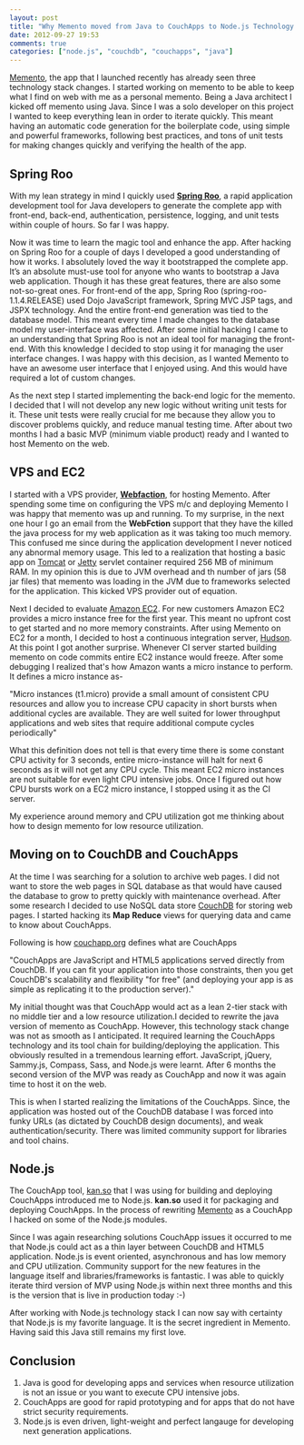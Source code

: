 ```yaml
---
layout: post
title: "Why Memento moved from Java to CouchApps to Node.js Technology Stack"
date: 2012-09-27 19:53
comments: true
categories: ["node.js", "couchdb", "couchapps", "java"]
---
```

[Memento](http://mementodb.com), the app that I launched recently has already seen three technology stack changes. I started working on memento to be able to keep what I find on web with me as a personal memento. Being a Java architect I kicked off memento using Java. Since I was a solo developer on this project I wanted to keep everything lean in order to iterate quickly. This meant having an automatic code generation for the boilerplate code, using simple and powerful frameworks, following best practices, and tons of unit tests for making changes quickly and verifying the health of the app. 

## Spring Roo

With my lean strategy in mind I quickly used [**Spring Roo**](http://www.springsource.org/spring-roo), a rapid application development tool for Java developers to generate the complete app with front-end, back-end, authentication, persistence, logging, and unit tests within couple of hours. So far I was happy.

Now it was time to learn the magic tool and enhance the app. After hacking on Spring Roo for a couple of days I developed a good understanding of how it works. I absolutely loved the way it bootstrapped the complete app. It’s an absolute must-use tool for anyone who wants to bootstrap a Java web application. Though it has these great features, there are also some not-so-great ones. For front-end of the app, Spring Roo (spring-roo-1.1.4.RELEASE) used Dojo JavaScript framework, Spring MVC JSP tags, and JSPX technology. And the entire front-end generation was tied to the database model. This meant every time I made changes to the database model my user-interface was affected. After some initial hacking I came to an understanding that Spring Roo is not an ideal tool for managing the front-end. With this knowledge I decided to stop using it for managing the user interface changes. I was happy with this decision, as I wanted Memento to have an awesome user interface that I enjoyed using. And this would have required a lot of custom changes.

As the next step I started implementing the back-end logic for the memento. I decided that I will not develop any new logic without writing unit tests for it. These unit tests were really crucial for me because they allow you to discover problems quickly, and reduce manual testing time. After about two months I had a basic MVP (minimum viable product) ready and I wanted to host Memento on the web.

## VPS and EC2

I started with a VPS provider, [**Webfaction**](http://webfaction.com), for hosting Memento. After spending some time on configuring the VPS m/c and deploying Memento I was happy that memento was up and running. To my surprise, in the next one hour I go an email from the **WebFction** support that they have the killed the java process for my web application as it was taking too much memory. This confused me since during the application development I never noticed any abnormal memory usage. This led to a realization that hosting a basic app on [Tomcat](http://tomcat.apache.org) or [Jetty](http://jetty.codehaus.org) servlet container required 256 MB of minimum RAM. In my opinion this is due to JVM overhead and th number of jars (58 jar files) that memento was loading in the JVM due to frameworks selected for the application. This kicked VPS provider out of equation.

Next I decided to evaluate [Amazon EC2](http://aws.amazon.com/). For new customers Amazon EC2 provides a micro instance free for the first year. This meant no upfront cost to get started and no more memory constraints. After using Memento on EC2 for a month, I decided to host a continuous integration server, [Hudson](http://www.eclipse.org/hudson/). At this point I got another surprise. Whenever CI server started building memento on code commits entire EC2 instance would freeze. After some debugging I realized that's how Amazon wants a micro instance to perform. It defines a micro instance as- 

"Micro instances (t1.micro) provide a small amount of consistent CPU resources and allow you to increase CPU capacity in short bursts when additional cycles are available. They are well suited for lower throughput applications and web sites that require additional compute cycles periodically"

What this definition does not tell is that every time there is some constant CPU activity for 3 seconds, entire micro-instance will halt for next 6 seconds as it will not get any CPU cycle. This meant EC2 micro instances are not suitable for even light CPU intensive jobs. Once I figured out how CPU bursts work on a EC2 micro instance, I stopped using it as the CI server. 

My experience around memory and CPU utilization got me thinking about how to design memento for low resource utilization.

## Moving on to CouchDB and CouchApps

At the time I was searching for a solution to archive web pages. I did not want to store the web pages in SQL database as that would have caused the database to grow to pretty quickly with maintenance overhead. After some research I decided to use NoSQL data store [CouchDB](http://couchdb.apache.org) for storing web pages. I started hacking its **Map** **Reduce** views for querying data and came to know about CouchApps. 

Following is how [couchapp.org](http://couchapp.org) defines what are CouchApps

"CouchApps are JavaScript and HTML5 applications served directly from CouchDB. If you can fit your application into those constraints, then you get CouchDB's scalability and flexibility "for free" (and deploying your app is as simple as replicating it to the production server)."

My initial thought was that CouchApp would act as a lean 2-tier stack with no middle tier and a low resource utilization.I decided to rewrite the java version of memento as CouchApp. However, this technology stack change was not as smooth as I anticipated. It required learning the CouchApps technology and its tool chain for building/deploying the application. This obviously resulted in a tremendous learning effort. JavaScript, jQuery, Sammy.js, Compass, Sass, and Node.js were learnt. After 6 months the second version of the MVP was ready as CouchApp and now it was again time to host it on the web. 

This is when I started realizing the limitations of the CouchApps. Since, the application was hosted out of the CouchDB database I was forced into funky URLs (as dictated by CouchDB design documents), and weak authentication/security. There was limited community support for libraries and tool chains. 

## Node.js

The CouchApp tool, [kan.so](http://kan.so/) that I was using for building and deploying CouchApps introduced me to Node.js. **kan.so** used it for packaging and deploying CouchApps. In the process of rewriting [Memento](http://mementodb.com) as a CouchApp I hacked on some of the Node.js modules.  

Since I was again researching solutions CouchApp issues it occurred to me that Node.js could act as a thin layer between CouchDB and HTML5 application. Node.js is event oriented, asynchronous and has low memory and CPU utilization. Community support for the new features in the language itself and libraries/frameworks is fantastic. I was able to quickly iterate third version of MVP using Node.js within next three months and this is the version that is live in production today :-)

After working with Node.js technology stack I can now say with certainty that Node.js is my favorite language. It is the secret ingredient in Memento. Having said this Java still remains my first love.

## Conclusion

1. Java is good for developing apps and services when resource utilization is not an issue or you want to execute CPU intensive jobs.
2. CouchApps are good for rapid prototyping and for apps that do not have strict security requirements.
3. Node.js is even driven, light-weight and perfect langauge for developing next generation applications.